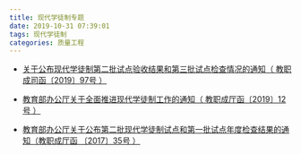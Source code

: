 ```yaml
---
title: 现代学徒制专题
date: 2019-10-31 07:39:01
tags: 现代学徒制
categories: 质量工程
---
```


- [关于公布现代学徒制第二批试点验收结果和第三批试点检查情况的通知（ 教职成司函〔2019〕97号 ）]( http://www.moe.gov.cn/s78/A07/A07_gggs/A07_sjhj/201910/t20191029_405885.html )
- [教育部办公厅关于全面推进现代学徒制工作的通知（ 教职成厅函〔2019〕12号 ）]( http://www.moe.gov.cn/srcsite/A07/s7055/201906/t20190603_384281.html )

- [教育部办公厅关于公布第二批现代学徒制试点和第一批试点年度检查结果的通知（教职成厅函 〔2017〕35号 ）]( http://www.moe.gov.cn/srcsite/A07/moe_737/s3876_cxfz/201709/t20170911_314178.html )

